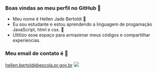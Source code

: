 ### Boas vindas ao meu perfil no GitHub 👋

- Meu nome é Hellen Jade Bertoldi 💋
- Eu sou estudante e estou aprendendo a linguagem de progamação JavaScript, html e css. 💌
- Ultilizo esse espaço para armazenar meus códigos e compartilhar experiencias.

### Meu email de contato é 📧 
hellen.bertoldi@escola.pr.gov.br
![](https://media.tenor.com/WQMePIRsVGcAAAAC/pudgy-pudgypenguin.gif)
